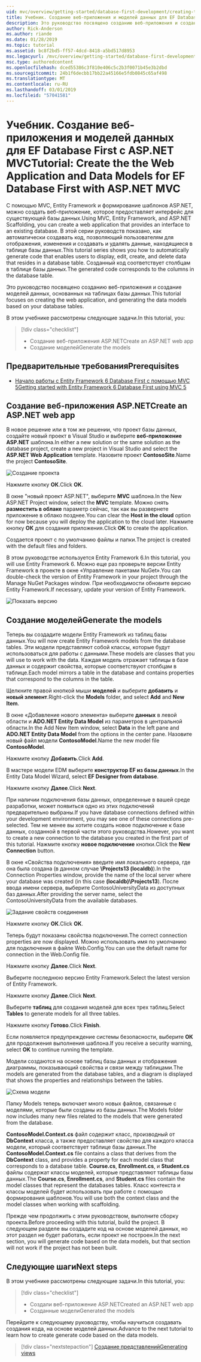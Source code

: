 ```yaml
---
uid: mvc/overview/getting-started/database-first-development/creating-the-web-application
title: Учебник. Создание веб-приложения и моделей данных для EF Database First с ASP.NET MVC
description: Это руководство посвящено созданию веб-приложения и создание моделей данных, основанных на таблицах базы данных.
author: Rick-Anderson
ms.author: riande
ms.date: 01/28/2019
ms.topic: tutorial
ms.assetid: bc8f2bd5-ff57-4dcd-8418-a5bd517d8953
msc.legacyurl: /mvc/overview/getting-started/database-first-development/creating-the-web-application
msc.type: authoredcontent
ms.openlocfilehash: dced55386c3f810e406c5c2b3f0071b45e3b2dbd
ms.sourcegitcommit: 24b1f6decbb17bb22a45166e5fdb0845c65af498
ms.translationtype: MT
ms.contentlocale: ru-RU
ms.lasthandoff: 03/01/2019
ms.locfileid: "57041581"
---
```

# <a name="tutorial-create-the-the-web-application-and-data-models-for-ef-database-first-with-aspnet-mvc"></a><span data-ttu-id="d9733-103">Учебник. Создание веб-приложения и моделей данных для EF Database First с ASP.NET MVC</span><span class="sxs-lookup"><span data-stu-id="d9733-103">Tutorial: Create the the Web Application and Data Models for EF Database First with ASP.NET MVC</span></span>

 <span data-ttu-id="d9733-104">С помощью MVC, Entity Framework и формирование шаблонов ASP.NET, можно создать веб-приложение, которое предоставляет интерфейс для существующей базы данных.</span><span class="sxs-lookup"><span data-stu-id="d9733-104">Using MVC, Entity Framework, and ASP.NET Scaffolding, you can create a web application that provides an interface to an existing database.</span></span> <span data-ttu-id="d9733-105">В этой серии руководств показано, как автоматически создавать код, позволяющий пользователям для отображения, изменения и создавать и удалять данные, находящиеся в таблице базы данных.</span><span class="sxs-lookup"><span data-stu-id="d9733-105">This tutorial series shows you how to automatically generate code that enables users to display, edit, create, and delete data that resides in a database table.</span></span> <span data-ttu-id="d9733-106">Созданный код соответствует столбцам в таблице базы данных.</span><span class="sxs-lookup"><span data-stu-id="d9733-106">The generated code corresponds to the columns in the database table.</span></span>

<span data-ttu-id="d9733-107">Это руководство посвящено созданию веб-приложения и создание моделей данных, основанных на таблицах базы данных.</span><span class="sxs-lookup"><span data-stu-id="d9733-107">This tutorial focuses on creating the web application, and generating the data models based on your database tables.</span></span>

<span data-ttu-id="d9733-108">В этом учебнике рассмотрены следующие задачи.</span><span class="sxs-lookup"><span data-stu-id="d9733-108">In this tutorial, you:</span></span>

> [!div class="checklist"]
> * <span data-ttu-id="d9733-109">Создание веб-приложения ASP.NET</span><span class="sxs-lookup"><span data-stu-id="d9733-109">Create an ASP.NET web app</span></span>
> * <span data-ttu-id="d9733-110">Создание моделей</span><span class="sxs-lookup"><span data-stu-id="d9733-110">Generate the models</span></span>

## <a name="prerequisites"></a><span data-ttu-id="d9733-111">Предварительные требования</span><span class="sxs-lookup"><span data-stu-id="d9733-111">Prerequisites</span></span>

* [<span data-ttu-id="d9733-112">Начало работы с Entity Framework 6 Database First с помощью MVC 5</span><span class="sxs-lookup"><span data-stu-id="d9733-112">Getting started with Entity Framework 6 Database First using MVC 5</span></span>](setting-up-database.md)

## <a name="create-an-aspnet-web-app"></a><span data-ttu-id="d9733-113">Создание веб-приложения ASP.NET</span><span class="sxs-lookup"><span data-stu-id="d9733-113">Create an ASP.NET web app</span></span>

<span data-ttu-id="d9733-114">В новое решение или в том же решении, что проект базы данных, создайте новый проект в Visual Studio и выберите **веб-приложение ASP.NET** шаблона.</span><span class="sxs-lookup"><span data-stu-id="d9733-114">In either a new solution or the same solution as the database project, create a new project in Visual Studio and select the **ASP.NET Web Application** template.</span></span> <span data-ttu-id="d9733-115">Назовите проект **ContosoSite**.</span><span class="sxs-lookup"><span data-stu-id="d9733-115">Name the project **ContosoSite**.</span></span>

![Создание проекта](creating-the-web-application/_static/image1.png)

<span data-ttu-id="d9733-117">Нажмите кнопку **ОК**.</span><span class="sxs-lookup"><span data-stu-id="d9733-117">Click **OK**.</span></span>

<span data-ttu-id="d9733-118">В окне "новый проект ASP.NET", выберите **MVC** шаблона.</span><span class="sxs-lookup"><span data-stu-id="d9733-118">In the New ASP.NET Project window, select the **MVC** template.</span></span> <span data-ttu-id="d9733-119">Можно снять **разместить в облаке** параметр сейчас, так как вы развернете приложение в облако позднее.</span><span class="sxs-lookup"><span data-stu-id="d9733-119">You can clear the **Host in the cloud** option for now because you will deploy the application to the cloud later.</span></span> <span data-ttu-id="d9733-120">Нажмите кнопку **ОК** для создания приложения.</span><span class="sxs-lookup"><span data-stu-id="d9733-120">Click **OK** to create the application.</span></span>

<span data-ttu-id="d9733-121">Создается проект с по умолчанию файлы и папки.</span><span class="sxs-lookup"><span data-stu-id="d9733-121">The project is created with the default files and folders.</span></span>

<span data-ttu-id="d9733-122">В этом руководстве используется Entity Framework 6.</span><span class="sxs-lookup"><span data-stu-id="d9733-122">In this tutorial, you will use Entity Framework 6.</span></span> <span data-ttu-id="d9733-123">Можно еще раз проверьте версии Entity Framework в проекте в окне «Управление пакетами NuGet».</span><span class="sxs-lookup"><span data-stu-id="d9733-123">You can double-check the version of Entity Framework in your project through the Manage NuGet Packages window.</span></span> <span data-ttu-id="d9733-124">При необходимости обновите версию Entity Framework.</span><span class="sxs-lookup"><span data-stu-id="d9733-124">If necessary, update your version of Entity Framework.</span></span>

![Показать версию](creating-the-web-application/_static/image3.png)

## <a name="generate-the-models"></a><span data-ttu-id="d9733-126">Создание моделей</span><span class="sxs-lookup"><span data-stu-id="d9733-126">Generate the models</span></span>

<span data-ttu-id="d9733-127">Теперь вы создадите модели Entity Framework из таблиц базы данных.</span><span class="sxs-lookup"><span data-stu-id="d9733-127">You will now create Entity Framework models from the database tables.</span></span> <span data-ttu-id="d9733-128">Эти модели представляют собой классы, которые будут использоваться для работы с данными.</span><span class="sxs-lookup"><span data-stu-id="d9733-128">These models are classes that you will use to work with the data.</span></span> <span data-ttu-id="d9733-129">Каждая модель отражает таблицы в базе данных и содержит свойства, которые соответствуют столбцам в таблице.</span><span class="sxs-lookup"><span data-stu-id="d9733-129">Each model mirrors a table in the database and contains properties that correspond to the columns in the table.</span></span>

<span data-ttu-id="d9733-130">Щелкните правой кнопкой мыши **моделей** и выберите **добавить** и **новый элемент**.</span><span class="sxs-lookup"><span data-stu-id="d9733-130">Right-click the **Models** folder, and select **Add** and **New Item**.</span></span>

<span data-ttu-id="d9733-131">В окне «Добавление нового элемента» выберите **данных** в левой области и **ADO.NET Entity Data Model** из параметров в центральной области.</span><span class="sxs-lookup"><span data-stu-id="d9733-131">In the Add New Item window, select **Data** in the left pane and **ADO.NET Entity Data Model** from the options in the center pane.</span></span> <span data-ttu-id="d9733-132">Назовите новый файл модели **ContosoModel**.</span><span class="sxs-lookup"><span data-stu-id="d9733-132">Name the new model file **ContosoModel**.</span></span>

<span data-ttu-id="d9733-133">Нажмите кнопку **Добавить**.</span><span class="sxs-lookup"><span data-stu-id="d9733-133">Click **Add**.</span></span>

<span data-ttu-id="d9733-134">В мастере модели EDM выберите **конструктор EF из базы данных**.</span><span class="sxs-lookup"><span data-stu-id="d9733-134">In the Entity Data Model Wizard, select **EF Designer from database**.</span></span>

<span data-ttu-id="d9733-135">Нажмите кнопку **Далее**.</span><span class="sxs-lookup"><span data-stu-id="d9733-135">Click **Next**.</span></span>

<span data-ttu-id="d9733-136">При наличии подключения базы данных, определенные в вашей среде разработки, может появиться одно из этих подключений предварительно выбраны.</span><span class="sxs-lookup"><span data-stu-id="d9733-136">If you have database connections defined within your development environment, you may see one of these connections pre-selected.</span></span> <span data-ttu-id="d9733-137">Тем не менее вы хотите создать новое подключение к базе данных, созданной в первой части этого руководства.</span><span class="sxs-lookup"><span data-stu-id="d9733-137">However, you want to create a new connection to the database you created in the first part of this tutorial.</span></span> <span data-ttu-id="d9733-138">Нажмите кнопку **новое подключение** кнопки.</span><span class="sxs-lookup"><span data-stu-id="d9733-138">Click the **New Connection** button.</span></span>

<span data-ttu-id="d9733-139">В окне «Свойства подключения» введите имя локального сервера, где она была создана (в данном случае **\Projects13 (localdb)**).</span><span class="sxs-lookup"><span data-stu-id="d9733-139">In the Connection Properties window, provide the name of the local server where your database was created (in this case **(localdb)\Projects13**).</span></span> <span data-ttu-id="d9733-140">После ввода имени сервера, выберите ContosoUniversityData из доступных баз данных.</span><span class="sxs-lookup"><span data-stu-id="d9733-140">After providing the server name, select the ContosoUniversityData from the available databases.</span></span>

![Задание свойств соединения](creating-the-web-application/_static/image8.png)

<span data-ttu-id="d9733-142">Нажмите кнопку **ОК**.</span><span class="sxs-lookup"><span data-stu-id="d9733-142">Click **OK**.</span></span>

<span data-ttu-id="d9733-143">Теперь будут показаны свойства подключения.</span><span class="sxs-lookup"><span data-stu-id="d9733-143">The correct connection properties are now displayed.</span></span> <span data-ttu-id="d9733-144">Можно использовать имя по умолчанию для подключения в файле Web.Config.</span><span class="sxs-lookup"><span data-stu-id="d9733-144">You can use the default name for connection in the Web.Config file.</span></span>

<span data-ttu-id="d9733-145">Нажмите кнопку **Далее**.</span><span class="sxs-lookup"><span data-stu-id="d9733-145">Click **Next**.</span></span>

<span data-ttu-id="d9733-146">Выберите последнюю версию Entity Framework.</span><span class="sxs-lookup"><span data-stu-id="d9733-146">Select the latest version of Entity Framework.</span></span>

<span data-ttu-id="d9733-147">Нажмите кнопку **Далее**.</span><span class="sxs-lookup"><span data-stu-id="d9733-147">Click **Next**.</span></span>

<span data-ttu-id="d9733-148">Выберите **таблиц** для создания моделей для всех трех таблиц.</span><span class="sxs-lookup"><span data-stu-id="d9733-148">Select **Tables** to generate models for all three tables.</span></span>

<span data-ttu-id="d9733-149">Нажмите кнопку **Готово**.</span><span class="sxs-lookup"><span data-stu-id="d9733-149">Click **Finish**.</span></span>

<span data-ttu-id="d9733-150">Если появляется предупреждение системы безопасности, выберите **ОК** для продолжения выполнения шаблона.</span><span class="sxs-lookup"><span data-stu-id="d9733-150">If you receive a security warning, select **OK** to continue running the template.</span></span>

<span data-ttu-id="d9733-151">Модели создаются на основе таблиц базы данных и отображения диаграммы, показывающий свойства и связи между таблицами.</span><span class="sxs-lookup"><span data-stu-id="d9733-151">The models are generated from the database tables, and a diagram is displayed that shows the properties and relationships between the tables.</span></span>

![Схема модели](creating-the-web-application/_static/image11.png)

<span data-ttu-id="d9733-153">Папку Models теперь включает много новых файлов, связанные с моделями, которые были созданы из базы данных.</span><span class="sxs-lookup"><span data-stu-id="d9733-153">The Models folder now includes many new files related to the models that were generated from the database.</span></span>

<span data-ttu-id="d9733-154">**ContosoModel.Context.cs** файл содержит класс, производный от **DbContext** класса, а также предоставляет свойство для каждого класса модели, который соответствует таблице базы данных.</span><span class="sxs-lookup"><span data-stu-id="d9733-154">The **ContosoModel.Context.cs** file contains a class that derives from the **DbContext** class, and provides a property for each model class that corresponds to a database table.</span></span> <span data-ttu-id="d9733-155">**Course.cs**, **Enrollment.cs**, и **Student.cs** файлы содержат классы моделей, которые представляют таблицы базы данных.</span><span class="sxs-lookup"><span data-stu-id="d9733-155">The **Course.cs**, **Enrollment.cs**, and **Student.cs** files contain the model classes that represent the databases tables.</span></span> <span data-ttu-id="d9733-156">Класс контекста и классы моделей будет использовать при работе с помощью формирования шаблонов.</span><span class="sxs-lookup"><span data-stu-id="d9733-156">You will use both the context class and the model classes when working with scaffolding.</span></span>

<span data-ttu-id="d9733-157">Прежде чем продолжить с этим руководством, выполните сборку проекта.</span><span class="sxs-lookup"><span data-stu-id="d9733-157">Before proceeding with this tutorial, build the project.</span></span> <span data-ttu-id="d9733-158">В следующем разделе вы создадите код на основе моделей данных, но этот раздел не будет работать, если проект не построен.</span><span class="sxs-lookup"><span data-stu-id="d9733-158">In the next section, you will generate code based on the data models, but that section will not work if the project has not been built.</span></span>

## <a name="next-steps"></a><span data-ttu-id="d9733-159">Следующие шаги</span><span class="sxs-lookup"><span data-stu-id="d9733-159">Next steps</span></span>

<span data-ttu-id="d9733-160">В этом учебнике рассмотрены следующие задачи.</span><span class="sxs-lookup"><span data-stu-id="d9733-160">In this tutorial, you:</span></span>

> [!div class="checklist"]
> * <span data-ttu-id="d9733-161">Создали веб-приложение ASP.NET</span><span class="sxs-lookup"><span data-stu-id="d9733-161">Created an ASP.NET web app</span></span>
> * <span data-ttu-id="d9733-162">Созданные модели</span><span class="sxs-lookup"><span data-stu-id="d9733-162">Generated the models</span></span>

<span data-ttu-id="d9733-163">Перейдите к следующему руководству, чтобы научиться создавать создания кода, на основе моделей данных.</span><span class="sxs-lookup"><span data-stu-id="d9733-163">Advance to the next tutorial to learn how to create generate code based on the data models.</span></span>
> [!div class="nextstepaction"]
> [<span data-ttu-id="d9733-164">Создание представлений</span><span class="sxs-lookup"><span data-stu-id="d9733-164">Generating views</span></span>](generating-views.md)